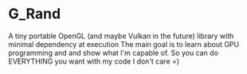 # G_Rand
A tiny portable OpenGL (and maybe Vulkan in the future) library with minimal dependency at execution 
The main goal is to learn about GPU programming and and show what I'm capable of. So you can do EVERYTHING you want with my code I don't care =)
